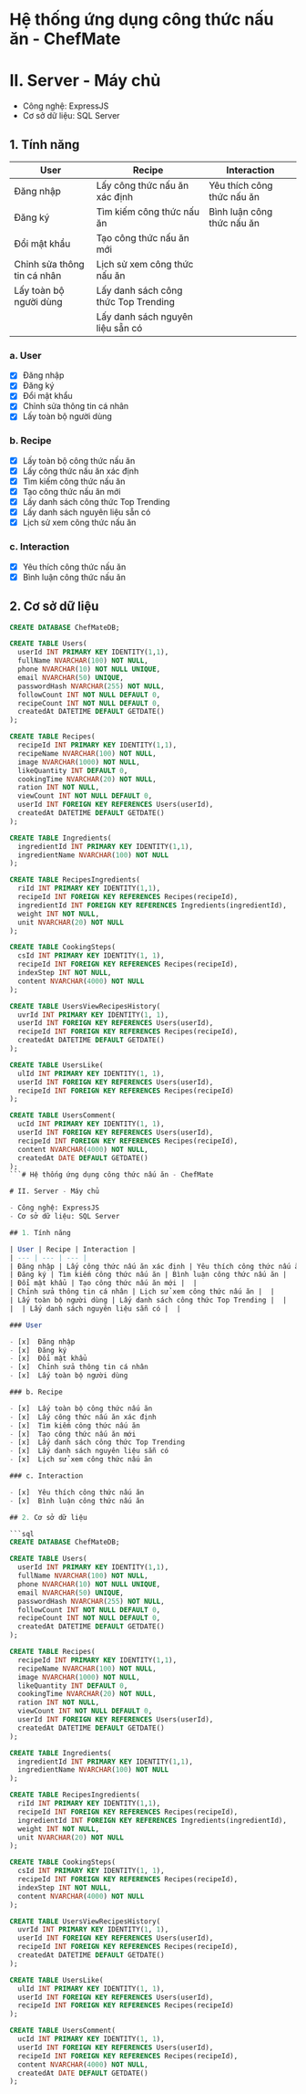 # Hệ thống ứng dụng công thức nấu ăn - ChefMate

# II. Server - Máy chủ

- Công nghệ: ExpressJS
- Cơ sở dữ liệu: SQL Server

## 1. Tính năng

| User | Recipe | Interaction |
| --- | --- | --- |
| Đăng nhập | Lấy công thức nấu ăn xác định | Yêu thích công thức nấu ăn |
| Đăng ký | Tìm kiếm công thức nấu ăn | Bình luận công thức nấu ăn |
| Đổi mật khẩu | Tạo công thức nấu ăn mới |  |
| Chỉnh sửa thông tin cá nhân | Lịch sử xem công thức nấu ăn |  |
| Lấy toàn bộ người dùng | Lấy danh sách công thức Top Trending |  |
|  | Lấy danh sách nguyên liệu sẵn có |  |

### a. User

- [x]  Đăng nhập
- [x]  Đăng ký
- [x]  Đổi mật khẩu
- [x]  Chỉnh sửa thông tin cá nhân
- [x]  Lấy toàn bộ người dùng

### b. Recipe

- [x]  Lấy toàn bộ công thức nấu ăn
- [x]  Lấy công thức nấu ăn xác định
- [x]  Tìm kiếm công thức nấu ăn
- [x]  Tạo công thức nấu ăn mới
- [x]  Lấy danh sách công thức Top Trending
- [x]  Lấy danh sách nguyên liệu sẵn có
- [x]  Lịch sử xem công thức nấu ăn

### c. Interaction

- [x]  Yêu thích công thức nấu ăn
- [x]  Bình luận công thức nấu ăn

## 2. Cơ sở dữ liệu

```sql
CREATE DATABASE ChefMateDB;

CREATE TABLE Users(
  userId INT PRIMARY KEY IDENTITY(1,1),
  fullName NVARCHAR(100) NOT NULL,
  phone NVARCHAR(10) NOT NULL UNIQUE,
  email NVARCHAR(50) UNIQUE,
  passwordHash NVARCHAR(255) NOT NULL,
  followCount INT NOT NULL DEFAULT 0,
  recipeCount INT NOT NULL DEFAULT 0,
  createdAt DATETIME DEFAULT GETDATE()
);

CREATE TABLE Recipes(
  recipeId INT PRIMARY KEY IDENTITY(1,1),
  recipeName NVARCHAR(100) NOT NULL,
  image NVARCHAR(1000) NOT NULL,
  likeQuantity INT DEFAULT 0,
  cookingTime NVARCHAR(20) NOT NULL,
  ration INT NOT NULL,
  viewCount INT NOT NULL DEFAULT 0,
  userId INT FOREIGN KEY REFERENCES Users(userId),
  createdAt DATETIME DEFAULT GETDATE()
);

CREATE TABLE Ingredients(
  ingredientId INT PRIMARY KEY IDENTITY(1,1),
  ingredientName NVARCHAR(100) NOT NULL
);

CREATE TABLE RecipesIngredients(
  riId INT PRIMARY KEY IDENTITY(1,1),
  recipeId INT FOREIGN KEY REFERENCES Recipes(recipeId),
  ingredientId INT FOREIGN KEY REFERENCES Ingredients(ingredientId),
  weight INT NOT NULL,
  unit NVARCHAR(20) NOT NULL
);

CREATE TABLE CookingSteps(
  csId INT PRIMARY KEY IDENTITY(1, 1),
  recipeId INT FOREIGN KEY REFERENCES Recipes(recipeId),
  indexStep INT NOT NULL,
  content NVARCHAR(4000) NOT NULL
);

CREATE TABLE UsersViewRecipesHistory(
  uvrId INT PRIMARY KEY IDENTITY(1, 1),
  userId INT FOREIGN KEY REFERENCES Users(userId),
  recipeId INT FOREIGN KEY REFERENCES Recipes(recipeId),
  createdAt DATETIME DEFAULT GETDATE()
);

CREATE TABLE UsersLike(
  ulId INT PRIMARY KEY IDENTITY(1, 1),
  userId INT FOREIGN KEY REFERENCES Users(userId),
  recipeId INT FOREIGN KEY REFERENCES Recipes(recipeId)
);

CREATE TABLE UsersComment(
  ucId INT PRIMARY KEY IDENTITY(1, 1),
  userId INT FOREIGN KEY REFERENCES Users(userId),
  recipeId INT FOREIGN KEY REFERENCES Recipes(recipeId),
  content NVARCHAR(4000) NOT NULL,
  createdAt DATE DEFAULT GETDATE()
);
```# Hệ thống ứng dụng công thức nấu ăn - ChefMate

# II. Server - Máy chủ

- Công nghệ: ExpressJS
- Cơ sở dữ liệu: SQL Server

## 1. Tính năng

| User | Recipe | Interaction |
| --- | --- | --- |
| Đăng nhập | Lấy công thức nấu ăn xác định | Yêu thích công thức nấu ăn |
| Đăng ký | Tìm kiếm công thức nấu ăn | Bình luận công thức nấu ăn |
| Đổi mật khẩu | Tạo công thức nấu ăn mới |  |
| Chỉnh sửa thông tin cá nhân | Lịch sử xem công thức nấu ăn |  |
| Lấy toàn bộ người dùng | Lấy danh sách công thức Top Trending |  |
|  | Lấy danh sách nguyên liệu sẵn có |  |

### User

- [x]  Đăng nhập
- [x]  Đăng ký
- [x]  Đổi mật khẩu
- [x]  Chỉnh sửa thông tin cá nhân
- [x]  Lấy toàn bộ người dùng

### b. Recipe

- [x]  Lấy toàn bộ công thức nấu ăn
- [x]  Lấy công thức nấu ăn xác định
- [x]  Tìm kiếm công thức nấu ăn
- [x]  Tạo công thức nấu ăn mới
- [x]  Lấy danh sách công thức Top Trending
- [x]  Lấy danh sách nguyên liệu sẵn có
- [x]  Lịch sử xem công thức nấu ăn

### c. Interaction

- [x]  Yêu thích công thức nấu ăn
- [x]  Bình luận công thức nấu ăn

## 2. Cơ sở dữ liệu

```sql
CREATE DATABASE ChefMateDB;

CREATE TABLE Users(
  userId INT PRIMARY KEY IDENTITY(1,1),
  fullName NVARCHAR(100) NOT NULL,
  phone NVARCHAR(10) NOT NULL UNIQUE,
  email NVARCHAR(50) UNIQUE,
  passwordHash NVARCHAR(255) NOT NULL,
  followCount INT NOT NULL DEFAULT 0,
  recipeCount INT NOT NULL DEFAULT 0,
  createdAt DATETIME DEFAULT GETDATE()
);

CREATE TABLE Recipes(
  recipeId INT PRIMARY KEY IDENTITY(1,1),
  recipeName NVARCHAR(100) NOT NULL,
  image NVARCHAR(1000) NOT NULL,
  likeQuantity INT DEFAULT 0,
  cookingTime NVARCHAR(20) NOT NULL,
  ration INT NOT NULL,
  viewCount INT NOT NULL DEFAULT 0,
  userId INT FOREIGN KEY REFERENCES Users(userId),
  createdAt DATETIME DEFAULT GETDATE()
);

CREATE TABLE Ingredients(
  ingredientId INT PRIMARY KEY IDENTITY(1,1),
  ingredientName NVARCHAR(100) NOT NULL
);

CREATE TABLE RecipesIngredients(
  riId INT PRIMARY KEY IDENTITY(1,1),
  recipeId INT FOREIGN KEY REFERENCES Recipes(recipeId),
  ingredientId INT FOREIGN KEY REFERENCES Ingredients(ingredientId),
  weight INT NOT NULL,
  unit NVARCHAR(20) NOT NULL
);

CREATE TABLE CookingSteps(
  csId INT PRIMARY KEY IDENTITY(1, 1),
  recipeId INT FOREIGN KEY REFERENCES Recipes(recipeId),
  indexStep INT NOT NULL,
  content NVARCHAR(4000) NOT NULL
);

CREATE TABLE UsersViewRecipesHistory(
  uvrId INT PRIMARY KEY IDENTITY(1, 1),
  userId INT FOREIGN KEY REFERENCES Users(userId),
  recipeId INT FOREIGN KEY REFERENCES Recipes(recipeId),
  createdAt DATETIME DEFAULT GETDATE()
);

CREATE TABLE UsersLike(
  ulId INT PRIMARY KEY IDENTITY(1, 1),
  userId INT FOREIGN KEY REFERENCES Users(userId),
  recipeId INT FOREIGN KEY REFERENCES Recipes(recipeId)
);

CREATE TABLE UsersComment(
  ucId INT PRIMARY KEY IDENTITY(1, 1),
  userId INT FOREIGN KEY REFERENCES Users(userId),
  recipeId INT FOREIGN KEY REFERENCES Recipes(recipeId),
  content NVARCHAR(4000) NOT NULL,
  createdAt DATE DEFAULT GETDATE()
);
```
